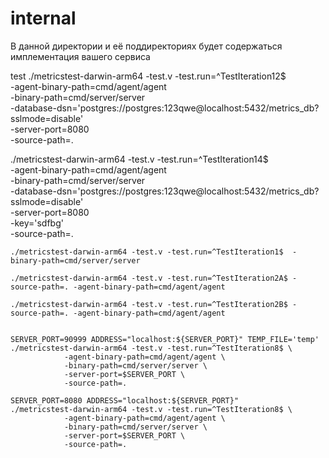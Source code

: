 # internal

В данной директории и её поддиректориях будет содержаться имплементация вашего сервиса

test
./metricstest-darwin-arm64 -test.v -test.run=^TestIteration12$ \
-agent-binary-path=cmd/agent/agent \
-binary-path=cmd/server/server \
-database-dsn='postgres://postgres:123qwe@localhost:5432/metrics_db?sslmode=disable' \
-server-port=8080 \
-source-path=.

./metricstest-darwin-arm64 -test.v -test.run=^TestIteration14$ \
-agent-binary-path=cmd/agent/agent \
-binary-path=cmd/server/server \
-database-dsn='postgres://postgres:123qwe@localhost:5432/metrics_db?sslmode=disable' \
-server-port=8080 \
-key='sdfbg' \
-source-path=.

```azure
./metricstest-darwin-arm64 -test.v -test.run=^TestIteration1$  -binary-path=cmd/server/server

./metricstest-darwin-arm64 -test.v -test.run=^TestIteration2A$ -source-path=. -agent-binary-path=cmd/agent/agent
    
./metricstest-darwin-arm64 -test.v -test.run=^TestIteration2B$ -source-path=. -agent-binary-path=cmd/agent/agent
    
    
SERVER_PORT=90999 ADDRESS="localhost:${SERVER_PORT}" TEMP_FILE='temp'
./metricstest-darwin-arm64 -test.v -test.run=^TestIteration8$ \
            -agent-binary-path=cmd/agent/agent \
            -binary-path=cmd/server/server \
            -server-port=$SERVER_PORT \
            -source-path=.
    
SERVER_PORT=8080 ADDRESS="localhost:${SERVER_PORT}" 
./metricstest-darwin-arm64 -test.v -test.run=^TestIteration8$ \
            -agent-binary-path=cmd/agent/agent \
            -binary-path=cmd/server/server \
            -server-port=$SERVER_PORT \
            -source-path=.
```